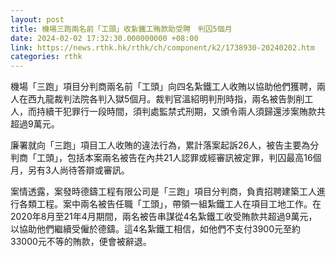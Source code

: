 ```yaml
---
layout: post
title: 機場三跑兩名前「工頭」收紥鐵工賄款助受聘　判囚5個月
date: 2024-02-02 17:32:30.000000000 +08:00
link: https://news.rthk.hk/rthk/ch/component/k2/1738930-20240202.htm
categories: rthk
---
```


機場「三跑」項目分判商兩名前「工頭」向四名紮鐵工人收賄以協助他們獲聘，兩人在西九龍裁判法院各判入獄5個月。裁判官溫紹明判刑時指，兩名被告剝削工人，而持續干犯罪行一段時間，須判處監禁式刑期，又頒令兩人須歸還涉案賄款共超過9萬元。

廉署就向「三跑」項目工人收賄的違法行為，累計落案起訴26人，被告主要為分判商「工頭」，包括本案兩名被告在內共21人認罪或經審訊被定罪，判囚最高16個月，另有3人尚待答辯或審訊。

案情透露，案發時德鑄工程有限公司是「三跑」項目分判商，負責招聘建築工人進行各類工程。案中兩名被告任職「工頭」，帶領一組紮鐵工人在項目工地工作。在2020年8月至21年4月期間，兩名被告串謀從4名紮鐵工收受賄款共超過9萬元，以協助他們繼續受僱於德鑄。這4名紮鐵工相信，如他們不支付3900元至約33000元不等的賄款，便會被辭退。
